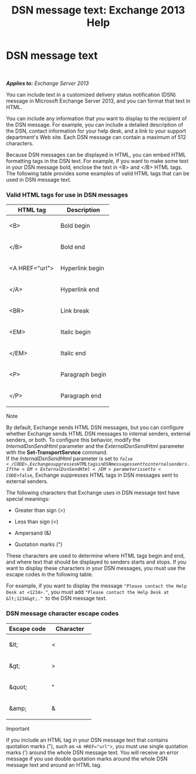 ﻿---
title: 'DSN message text: Exchange 2013 Help'
TOCTitle: DSN message text
ms:assetid: eae4a050-5ecb-4c87-b377-74edb93a5995
ms:mtpsurl: https://technet.microsoft.com/en-us/library/Bb125135(v=EXCHG.150)
ms:contentKeyID: 49286855
ms.date: 05/13/2016
mtps_version: v=EXCHG.150
---

# DSN message text

 

_**Applies to:** Exchange Server 2013_


You can include text in a customized delivery status notification (DSN) message in Microsoft Exchange Server 2013, and you can format that text in HTML.

You can include any information that you want to display to the recipient of the DSN message. For example, you can include a detailed description of the DSN, contact information for your help desk, and a link to your support department's Web site. Each DSN message can contain a maximum of 512 characters.

Because DSN messages can be displayed in HTML, you can embed HTML formatting tags in the DSN text. For example, if you want to make some text in your DSN message bold, enclose the text in \<B\> and \</B\> HTML tags. The following table provides some examples of valid HTML tags that can be used in DSN message text.

### Valid HTML tags for use in DSN messages

<table>
<colgroup>
<col style="width: 50%" />
<col style="width: 50%" />
</colgroup>
<thead>
<tr class="header">
<th>HTML tag</th>
<th>Description</th>
</tr>
</thead>
<tbody>
<tr class="odd">
<td><p>&lt;B&gt;</p></td>
<td><p>Bold begin</p></td>
</tr>
<tr class="even">
<td><p>&lt;/B&gt;</p></td>
<td><p>Bold end</p></td>
</tr>
<tr class="odd">
<td><p>&lt;A HREF=&quot;url&quot;&gt;</p></td>
<td><p>Hyperlink begin</p></td>
</tr>
<tr class="even">
<td><p>&lt;/A&gt;</p></td>
<td><p>Hyperlink end</p></td>
</tr>
<tr class="odd">
<td><p>&lt;BR&gt;</p></td>
<td><p>Link break</p></td>
</tr>
<tr class="even">
<td><p>&lt;EM&gt;</p></td>
<td><p>Italic begin</p></td>
</tr>
<tr class="odd">
<td><p>&lt;/EM&gt;</p></td>
<td><p>Italic end</p></td>
</tr>
<tr class="even">
<td><p>&lt;P&gt;</p></td>
<td><p>Paragraph begin</p></td>
</tr>
<tr class="odd">
<td><p>&lt;/P&gt;</p></td>
<td><p>Paragraph end</p></td>
</tr>
</tbody>
</table>



> [!NOTE]
> By default, Exchange sends HTML DSN messages, but you can configure whether Exchange sends HTML DSN messages to internal senders, external senders, or both. To configure this behavior, modify the <EM>InternalDsnSendHtml</EM> parameter and the <EM>ExternalDsnSendHtml</EM> parameter with the <STRONG>Set-TransportService</STRONG> command.<BR>If the <EM>InternalDsnSendHtml</EM> parameter is set to <CODE>$false</CODE>, Exchange suppresses HTML tags in DSN messages sent to internal senders. If the <EM>ExternalDsnSendHtml</EM> parameter is set to <CODE>$false</CODE>, Exchange suppresses HTML tags in DSN messages sent to external senders.



The following characters that Exchange uses in DSN message text have special meanings:

  - Greater than sign (\>)

  - Less than sign (\<)

  - Ampersand (&)

  - Quotation marks (")

These characters are used to determine where HTML tags begin and end, and where text that should be displayed to senders starts and stops. If you want to display these characters in your DSN messages, you must use the escape codes in the following table.

For example, if you want to display the message `"Please contact the Help Desk at <1234>."`, you must add `"Please contact the Help Desk at &lt;1234&gt;." `to the DSN message text.

### DSN message character escape codes

<table>
<colgroup>
<col style="width: 50%" />
<col style="width: 50%" />
</colgroup>
<thead>
<tr class="header">
<th>Escape code</th>
<th>Character</th>
</tr>
</thead>
<tbody>
<tr class="odd">
<td><p>&amp;lt;</p></td>
<td><p>&lt;</p></td>
</tr>
<tr class="even">
<td><p>&amp;gt;</p></td>
<td><p>&gt;</p></td>
</tr>
<tr class="odd">
<td><p>&amp;quot;</p></td>
<td><p>&quot;</p></td>
</tr>
<tr class="even">
<td><p>&amp;amp;</p></td>
<td><p>&amp;</p></td>
</tr>
</tbody>
</table>



> [!IMPORTANT]
> If you include an HTML tag in your DSN message text that contains quotation marks ("), such as <CODE>&lt;A HREF="url"&gt;</CODE>, you must use single quotation marks (') around the whole DSN message text. You will receive an error message if you use double quotation marks around the whole DSN message text and around an HTML tag.


